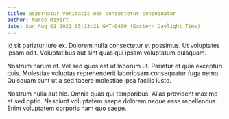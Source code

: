 ```yaml
---
title: aspernatur veritatis eos consectetur consequatur
author: Marco Mayert
date: Sun Aug 01 2021 05:13:21 GMT-0400 (Eastern Daylight Time)
---
```

Id sit pariatur iure ex. Dolorem nulla consectetur et possimus. Ut voluptates ipsam odit. Voluptatibus aut sint quas qui ipsam voluptatum quisquam.

 Nostrum harum et. Vel sed quos est ut laborum ut. Pariatur et quia excepturi quis. Molestiae voluptas reprehenderit laboriosam consequatur fuga nemo. Quisquam sunt ut a sed facere molestiae ipsa facilis iusto.

 Nostrum nulla aut hic. Omnis quas qui temporibus. Alias provident maxime et sed optio. Nesciunt voluptatem saepe dolorem neque esse repellendus. Enim voluptatem corporis nam quo saepe.